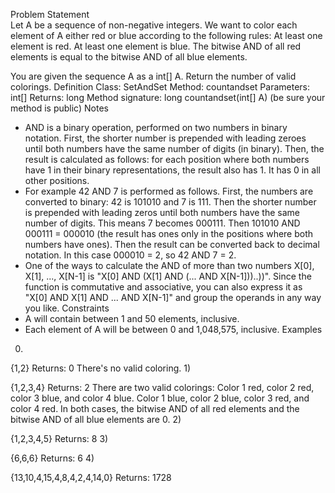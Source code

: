Problem Statement	
Let A be a sequence of non-negative integers. We want to color each element of A either red or blue according to the following rules:
At least one element is red.
At least one element is blue.
The bitwise AND of all red elements is equal to the bitwise AND of all blue elements.

You are given the sequence A as a int[] A. Return the number of valid colorings.
Definition
Class:	SetAndSet
Method:	countandset
Parameters:	int[]
Returns:	long
Method signature:	long countandset(int[] A)
(be sure your method is public)
Notes
-	AND is a binary operation, performed on two numbers in binary notation. First, the shorter number is prepended with leading zeroes until both numbers have the same number of digits (in binary). Then, the result is calculated as follows: for each position where both numbers have 1 in their binary representations, the result also has 1. It has 0 in all other positions.
-	For example 42 AND 7 is performed as follows. First, the numbers are converted to binary: 42 is 101010 and 7 is 111. Then the shorter number is prepended with leading zeros until both numbers have the same number of digits. This means 7 becomes 000111. Then 101010 AND 000111 = 000010 (the result has ones only in the positions where both numbers have ones). Then the result can be converted back to decimal notation. In this case 000010 = 2, so 42 AND 7 = 2.
-	One of the ways to calculate the AND of more than two numbers X[0], X[1], ..., X[N-1] is "X[0] AND (X[1] AND (... AND X[N-1]))..))". Since the function is commutative and associative, you can also express it as "X[0] AND X[1] AND ... AND X[N-1]" and group the operands in any way you like.
Constraints
-	A will contain between 1 and 50 elements, inclusive.
-	Each element of A will be between 0 and 1,048,575, inclusive.
Examples
0)	
    	
{1,2}
Returns: 0
There's no valid coloring.
1)	
    	
{1,2,3,4}
Returns: 2
There are two valid colorings:
Color 1 red, color 2 red, color 3 blue, and color 4 blue.
Color 1 blue, color 2 blue, color 3 red, and color 4 red.
In both cases, the bitwise AND of all red elements and the bitwise AND of all blue elements are 0.
2)	
    	
{1,2,3,4,5}
Returns: 8
3)	
    	
{6,6,6}
Returns: 6
4)	
    	
{13,10,4,15,4,8,4,2,4,14,0}
Returns: 1728



